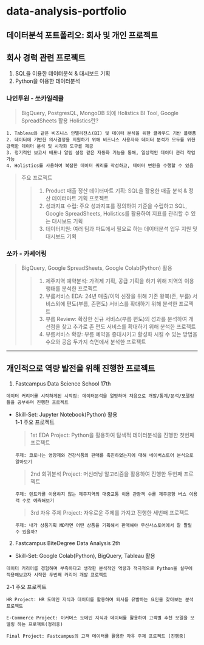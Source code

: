 # data-analysis-portfolio
데이터분석 포트폴리오: 회사 및 개인 프로젝트
---
## 회사 경력 관련 프로젝트
1. SQL을 이용한 데이터분석 & 대시보드 기획
2. Python을 이용한 데이터분석

### 나인투원 - 쏘카일레클
> BigQuery, PostgresQL, MongoDB 외에 Holistics BI Tool, Google SpreadSheets 활용
> Holistics란?
```
1. Tableau와 같은 비즈니스 인텔리전스(BI) 및 데이터 분석을 위한 클라우드 기반 플랫폼   
2. 데이터에 기반한 의사결정을 지원하기 위해 비즈니스 사용자와 데이터 분석가 모두를 위한 강력한 데이터 분석 및 시각화 도구를 제공   
3. 정기적인 보고서 배포나 알림 설정 같은 자동화 기능을 통해, 일상적인 데이터 관리 작업 가능   
4. Holistics를 사용하여 복잡한 데이터 쿼리를 작성하고, 데이터 변환을 수행할 수 있음
```
> 주요 프로젝트
>> 1. Product 매출 정산 데이터마트 기획: SQL을 활용한 매출 분석 & 정산 데이터마트 기획 프로젝트
>> 2. 성과지표 수립: 주요 성과지표를 정의하여 기준을 수립하고 SQL, Google SpreadSheets, Holistics를 활용하여 지표를 관리할 수 있는 대시보드 기획
>> 3. 데이터지원: 여러 팀과 파트에서 필요로 하는 데이터분석 업무 지원 및 대시보드 기획

### 쏘카 - 카셰어링
> BigQuery, Google SpreadSheets, Google Colab(Python) 활용
>> 1. 제주지역 예약분석: 가격제 기획, 공급 기획을 하기 위해 지역의 이용 행태를 분석한 프로젝트
>> 2. 부름서비스 EDA: 24년 매출/이익 신장을 위해 기존 왕복(존, 부름) 서비스외에 편도(부름, 존편도) 서비스를 확대하기 위해 분석한 프로젝트
>> 3. 부름 Review: 확장한 신규 서비스(부름 편도)의 성과를 분석하여 개선점을 찾고 추가로 존 편도 서비스를 확대하기 위해 분석한 프로젝트
>> 4. 부름서비스 확장: 부름 예약을 증대시키고 활성화 시킬 수 있는 방법을 수요와 공읍 두가지 측면에서 분석한 프로젝트
---
## 개인적으로 역량 발전을 위해 진행한 프로젝트
1. Fastcampus Data Science School 17th
```
데이터 커리어를 시작하게된 시작점: 데이터분석을 열망하며 처음으로 개발/통계/분석/모델링 들을 공부하며 진행한 프로젝트
```
- Skill-Set: Jupyter Notebook(Python) 활용   
1-1 주요 프로젝트
  > 1st EDA Project: Python을 활용하여 탐색적 데이터분석을 진행한 첫번째 프로젝트   
  ```
  주제: 코로나는 영양제와 건강식품의 판매를 촉진하였는지에 대해 네이버스토어 분석으로 알아보기
  ```
  > 2nd 회귀분석 Project: 머신러닝 알고리즘을 활용하여 진행한 두번째 프로젝트
  ```
  주제: 렌트카를 이용하지 않는 제주지역의 대중교통 이용 관광객 수를 제주공항 버스 이용객 수로 예측해보기
  ```
  > 3rd 자유 주제 Project: 자유로운 주제를 가지고 진행한 세번째 프로젝트
  ```
  주제: 내가 상품기획 MD라면 어떤 상품을 기획해서 판매해야 무신사스토어에서 잘 팔릴 수 있을까?
  ```

2. Fastcampus BiteDegree Data Analysis 2th
- Skill-Set: Google Colab(Python), BigQuery, Tableau 활용
```
데이터 커리어를 경험하며 부족하다고 생각한 분석적인 역량과 적극적으로 Python을 실무에 적용해보고자 시작한 두번째 커리어 개발 프로젝트
```
  2-1 주요 프로젝트   
  ```
  HR Project: HR 도메인 지식과 데이터를 활용하여 퇴사를 유발하는 요인을 찾아보는 분석 프로젝트
  ```

  ```
  E-Commerce Project: 이커머스 도메인 지식과 데이터를 활용하여 고객별 추천 모델을 모델링 하는 프로젝트(정리중)
  ```
  
  ```
  Final Project: Fastcampus의 고객 데이터를 활용한 자유 주제 프로젝트 (진행중)
  ```

